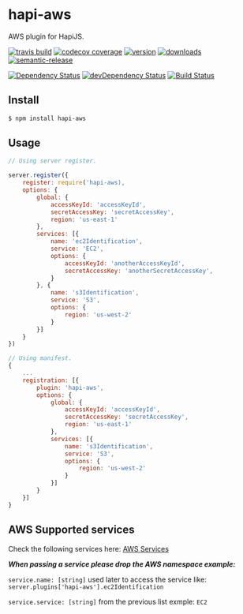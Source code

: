 # hapi-aws

AWS plugin for HapiJS.

[![travis build](https://img.shields.io/travis/ar4mirez/hapi-aws.svg?style=flat-square)](https://travis-ci.org/ar4mirez/hapi-aws)
[![codecov coverage](https://img.shields.io/codecov/c/github/ar4mirez/hapi-aws.svg?style=flat-square)](https://codecov.io/github/ar4mirez/hapi-aws)
[![version](https://img.shields.io/npm/v/hapi-aws.svg?style=flat-square)](http://npm.im/hapi-aws)
[![downloads](https://img.shields.io/npm/dm/hapi-aws.svg?style=flat-square)](http://npm-stat.com/charts.html?package=hapi-aws&from=2015-08-01)
[![semantic-release](https://img.shields.io/badge/%20%20%F0%9F%93%A6%F0%9F%9A%80-semantic--release-e10079.svg?style=flat-square)](https://github.com/semantic-release/semantic-release)

[![Dependency Status](https://david-dm.org/ar4mirez/hapi-aws.svg)](https://david-dm.org/ar4mirez/hapi-aws)
[![devDependency Status](https://david-dm.org/ar4mirez/hapi-aws/dev-status.svg?theme=shields.io)](https://david-dm.org/ar4mirez/hapi-aws?type=dev)
[![Build Status](https://travis-ci.org/ar4mirez/hapi-aws.svg?branch=master)](https://travis-ci.org/ar4mirez/hapi-aws)


## Install

```bash
$ npm install hapi-aws
```


## Usage

```javascript
// Using server register.

server.register({
    register: require('hapi-aws),
    options: {
        global: {
            accessKeyId: 'accessKeyId',
            secretAccessKey: 'secretAccessKey',
            region: 'us-east-1'
        },
        services: [{
            name: 'ec2Identification',
            service: 'EC2',
            options: {
                accessKeyId: 'anotherAccessKeyId',
                secretAccessKey: 'anotherSecretAccessKey',
            }
        }, {
            name: 's3Identification',
            service: 'S3',
            options: {
                region: 'us-west-2'
            }
        }]
    }
})

// Using manifest.
{
    ...
    registration: [{
        plugin: 'hapi-aws',
        options: {
            global: {
                accessKeyId: 'accessKeyId',
                secretAccessKey: 'secretAccessKey',
                region: 'us-east-1'
            },
            services: [{
                name: 's3Identification',
                service: 'S3',
                options: {
                    region: 'us-west-2'
                }
            }]
        }
    }]
}
```

## AWS Supported services
Check the following services here: [AWS Services](https://github.com/aws/aws-sdk-js#supported-services)

***When passing a service please drop the AWS namespace example:***

`service.name: [string]` used later to access the service like: `server.plugins['hapi-aws'].ec2Identification`

`service.service: [string]` from the previous list exmple: `EC2`
